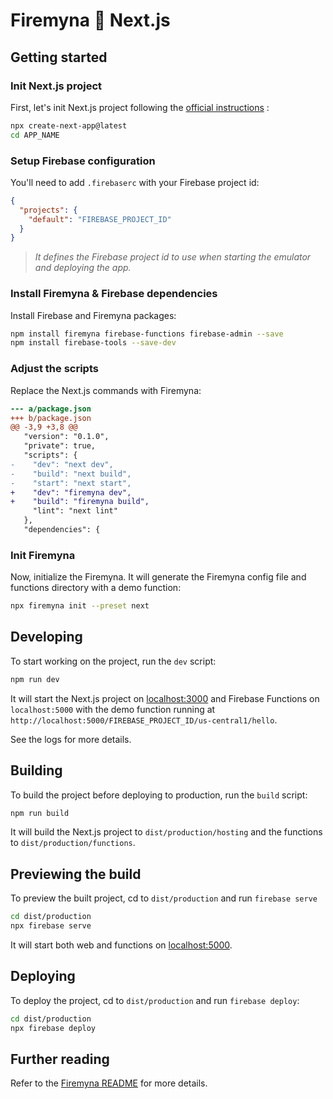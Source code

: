 # Firemyna 💖 Next.js

## Getting started

### Init Next.js project

First, let's init Next.js project following the [official instructions](https://nextjs.org/docs/getting-started) :

```bash
npx create-next-app@latest
cd APP_NAME
```

### Setup Firebase configuration

You'll need to add `.firebaserc` with your Firebase project id:

```json
{
  "projects": {
    "default": "FIREBASE_PROJECT_ID"
  }
}
```

> _It defines the Firebase project id to use when starting the emulator and deploying the app._

### Install Firemyna & Firebase dependencies

Install Firebase and Firemyna packages:

```bash
npm install firemyna firebase-functions firebase-admin --save
npm install firebase-tools --save-dev
```

### Adjust the scripts

Replace the Next.js commands with Firemyna:

```diff
--- a/package.json
+++ b/package.json
@@ -3,9 +3,8 @@
   "version": "0.1.0",
   "private": true,
   "scripts": {
-    "dev": "next dev",
-    "build": "next build",
-    "start": "next start",
+    "dev": "firemyna dev",
+    "build": "firemyna build",
     "lint": "next lint"
   },
   "dependencies": {
```

### Init Firemyna

Now, initialize the Firemyna. It will generate the Firemyna config file and
functions directory with a demo function:

```bash
npx firemyna init --preset next
```

## Developing

To start working on the project, run the `dev` script:

```bash
npm run dev
```

It will start the Next.js project on [localhost:3000](http://localhost:3000/) and Firebase Functions on `localhost:5000` with the demo function running at `http://localhost:5000/FIREBASE_PROJECT_ID/us-central1/hello`.

See the logs for more details.

## Building

To build the project before deploying to production, run the `build` script:

```bash
npm run build
```

It will build the Next.js project to `dist/production/hosting` and the functions to `dist/production/functions`.

## Previewing the build

To preview the built project, cd to `dist/production` and run `firebase serve`

```bash
cd dist/production
npx firebase serve
```

It will start both web and functions on [localhost:5000](http://localhost:5000/).

## Deploying

To deploy the project, cd to `dist/production` and run `firebase deploy`:

```bash
cd dist/production
npx firebase deploy
```

## Further reading

Refer to the [Firemyna README](https://github.com/kossnocorp/firemyna#readme) for more details.
